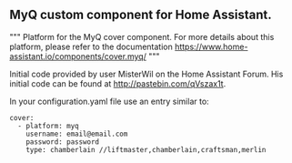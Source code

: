## MyQ custom component for Home Assistant.

"""
Platform for the MyQ cover component.
For more details about this platform, please refer to the documentation
https://www.home-assistant.io/components/cover.myq/
"""

Initial code provided by user MisterWil on the Home Assistant Forum. His initial code can be found at http://pastebin.com/qVszax1t.

In your configuration.yaml file use an entry similar to:

```
cover:
  - platform: myq
    username: email@email.com
    password: password
    type: chamberlain //liftmaster,chamberlain,craftsman,merlin
```
